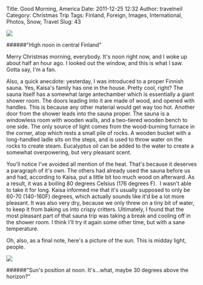 Title: Good Morning, America
Date: 2011-12-25 12:32
Author: travelneil
Category: Christmas Trip
Tags: Finland, Foreign, Images, International, Photos, Snow, Travel
Slug: 43

[![]({photo}100_05141.jpg)]({filename}images/100_05141.jpg)

######"High noon in central  Finland"

Merry Christmas morning, everybody. It's noon right now, and I woke up
about half an hour ago. I looked out the window, and this is what I
saw.  Gotta say, I'm a fan.

Also, a quick anecdote: yesterday, I was introduced to a proper Finnish
sauna. Yes, Kaisa's family has one in the house. Pretty cool, right? The
sauna itself has a somewhat large antechamber which is essentially a
giant shower room. The doors leading into it are made of wood, and
opened with handles. This is because any other material would get way
too hot. Another door from the shower leads into the sauna proper. The
sauna is a windowless room with wooden walls, and a two-tiered wooden
bench to one side. The only source of light comes from the wood-burning
furnace in the corner, atop which rests a small pile of rocks. A wooden
bucket with a long-handled ladle sits on the steps, and is used to throw
water on the rocks to create steam. Eucalyptus oil can be added to the
water to create a somewhat overpowering, but very pleasant scent.

You'll notice I've avoided all mention of the heat. That's because it
deserves a paragraph of it's own. The others had already used the sauna
before us and had, according to Kaisa, put a little bit too much wood on
afterward. As a result, it was a boiling 80 degrees Celsius (176 degrees
F).  I wasn't able to take it for long. Kaisa informed me that it's
usually supposed to only be 60-70 (140-160F) degrees, which actually
sounds like it'd be a lot more pleasant. It was also very dry, because
we only threw on a tiny bit of water, to keep it from baking us into
crispy critters. Ultimately, I found that the most pleasant part of that
sauna trip was taking a break and cooling off in the shower room. I
think I'll try it again some other time, but with a sane temperature.

Oh, also, as a final note, here's a picture of the sun. This is midday
light, people.

[![]({photo}100_05171.jpg)]({filename}images/100_05171.jpg)

######"Sun's position at noon. It's...what, maybe 30 degrees above the  horizon?"
